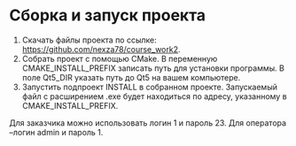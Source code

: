 # Сборка и запуск проекта

1. Скачать файлы проекта по ссылке: https://github.com/nexza78/course_work2.
2. Собрать проект с помощью CMake. В переменную CMAKE_INSTALL_PREFIX записать путь для установки программы. В поле Qt5_DIR указать путь до Qt5 на вашем компьютере.
3. Запустить подпроект INSTALL в собранном проекте. Запускаемый файл с расширением .exe будет находиться по адресу, указанному в CMAKE_INSTALL_PREFIX.

Для заказчика можно использовать логин 1 и пароль 23. Для оператора –логин admin и пароль 1.

